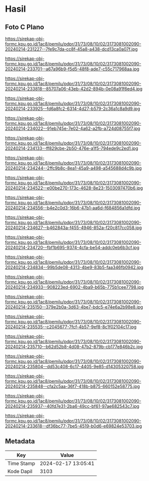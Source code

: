 # Hasil

## Foto C Plano

https://sirekap-obj-formc.kpu.go.id/1ac8/pemilu/pdpr/31/73/08/10/02/3173081002090-20240214-231227--7fe9c7da-cc8f-45a8-a438-dcd13ca0a07f.jpg

https://sirekap-obj-formc.kpu.go.id/1ac8/pemilu/pdpr/31/73/08/10/02/3173081002090-20240214-233701--a67a96b9-f5d5-48f8-ade7-c55c717968aa.jpg

https://sirekap-obj-formc.kpu.go.id/1ac8/pemilu/pdpr/31/73/08/10/02/3173081002090-20240214-233818--85707a06-43eb-42d2-894b-0e08a91f6ed4.jpg

https://sirekap-obj-formc.kpu.go.id/1ac8/pemilu/pdpr/31/73/08/10/02/3173081002090-20240214-233925--fd6a8fc2-6314-4d27-b579-2c36a1c8a9d9.jpg

https://sirekap-obj-formc.kpu.go.id/1ac8/pemilu/pdpr/31/73/08/10/02/3173081002090-20240214-234022--91eb745e-7e02-4a62-a2fb-a724d08755f7.jpg

https://sirekap-obj-formc.kpu.go.id/1ac8/pemilu/pdpr/31/73/08/10/02/3173081002090-20240214-234133--ff829cbe-2b50-476e-a1f5-794ede9c2ed1.jpg

https://sirekap-obj-formc.kpu.go.id/1ac8/pemilu/pdpr/31/73/08/10/02/3173081002090-20240214-234244--2ffc9b8c-8ea1-45a9-a498-a545688d4c9b.jpg

https://sirekap-obj-formc.kpu.go.id/1ac8/pemilu/pdpr/31/73/08/10/02/3173081002090-20240214-234522--e00be270-173c-4628-8e23-1503097470b6.jpg

https://sirekap-obj-formc.kpu.go.id/1ac8/pemilu/pdpr/31/73/08/10/02/3173081002090-20240214-234556--b4e2c0d3-16b6-47b1-aa6d-f684856a1dfd.jpg

https://sirekap-obj-formc.kpu.go.id/1ac8/pemilu/pdpr/31/73/08/10/02/3173081002090-20240214-234627--b462843a-f455-4946-852a-f20c817cc058.jpg

https://sirekap-obj-formc.kpu.go.id/1ac8/pemilu/pdpr/31/73/08/10/02/3173081002090-20240214-234720--fbf1b695-9374-4cfa-be54-addc0eb6b3cf.jpg

https://sirekap-obj-formc.kpu.go.id/1ac8/pemilu/pdpr/31/73/08/10/02/3173081002090-20240214-234834--99b5de08-4313-4be9-83b5-faa346fb0942.jpg

https://sirekap-obj-formc.kpu.go.id/1ac8/pemilu/pdpr/31/73/08/10/02/3173081002090-20240214-234933--908223ed-6902-4ba9-b65b-775b1cee7798.jpg

https://sirekap-obj-formc.kpu.go.id/1ac8/pemilu/pdpr/31/73/08/10/02/3173081002090-20240214-235150--379e2b0a-3d63-4be7-bdc5-e74e6a2b98e8.jpg

https://sirekap-obj-formc.kpu.go.id/1ac8/pemilu/pdpr/31/73/08/10/02/3173081002090-20240214-235535--c2045677-7fcf-4b57-9ef8-8c1f02104c17.jpg

https://sirekap-obj-formc.kpu.go.id/1ac8/pemilu/pdpr/31/73/08/10/02/3173081002090-20240214-235710--b62d52b8-4d08-47b2-879b-cb177e846b2c.jpg

https://sirekap-obj-formc.kpu.go.id/1ac8/pemilu/pdpr/31/73/08/10/02/3173081002090-20240214-235804--dd53c408-6c17-4405-9e85-d14305320758.jpg

https://sirekap-obj-formc.kpu.go.id/1ac8/pemilu/pdpr/31/73/08/10/02/3173081002090-20240214-235848--cfa2c5aa-36f7-418b-b875-660152e58775.jpg

https://sirekap-obj-formc.kpu.go.id/1ac8/pemilu/pdpr/31/73/08/10/02/3173081002090-20240214-235937--40fd7e31-2ba6-49cc-bf61-97ae682543c7.jpg

https://sirekap-obj-formc.kpu.go.id/1ac8/pemilu/pdpr/31/73/08/10/02/3173081002090-20240214-233618--df36bc77-7be5-4519-b0d6-e69824e53703.jpg


## Metadata

| Key        | Value               |
| ---------- | ------------------- |
| Time Stamp | 2024-02-17 13:05:41 |
| Kode Dapil | 3103                |



